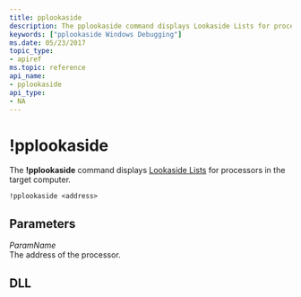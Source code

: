 ```yaml
---
title: pplookaside
description: The pplookaside command displays Lookaside Lists for processors in the target computer.
keywords: ["pplookaside Windows Debugging"]
ms.date: 05/23/2017
topic_type:
- apiref
ms.topic: reference
api_name:
- pplookaside
api_type:
- NA
---
```


# !pplookaside


The **!pplookaside** command displays [Lookaside Lists](../kernel/using-lookaside-lists.md) for processors in the target computer.

```dbgcmd
!pplookaside <address>
```

## Parameters


<span id="ParamName"></span><span id="paramname"></span><span id="PARAMNAME"></span>*ParamName*  
The address of the processor.

## DLL

 

